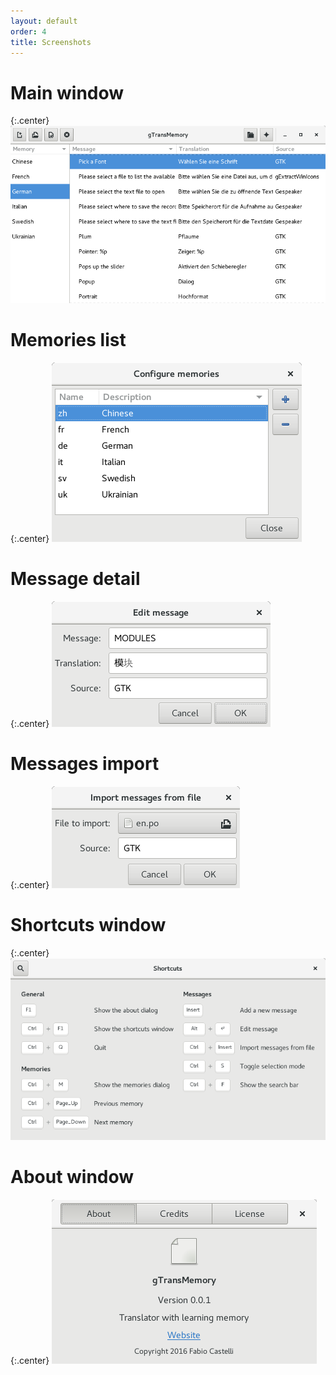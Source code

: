 ```yaml
---
layout: default
order: 4
title: Screenshots
---
```

# Main window

{:.center}
![Main window](/resources/gtransmemory/archive/latest/english/main.png)

# Memories list

{:.center}
![Memories list](/resources/gtransmemory/archive/latest/english/memories.png)

# Message detail

{:.center}
![Message detail](/resources/gtransmemory/archive/latest/english/detail.png)

# Messages import

{:.center}
![Messages import](/resources/gtransmemory/archive/latest/english/import.png)

# Shortcuts window

{:.center}
![Shortcuts window](/resources/gtransmemory/archive/latest/english/shortcuts.png)

# About window

{:.center}
![About window](/resources/gtransmemory/archive/latest/english/about.png)